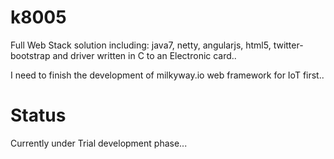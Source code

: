 k8005
=====

Full Web Stack solution including: java7, netty, angularjs, html5, twitter-bootstrap and driver written in C to an Electronic card..

I need to finish the development of milkyway.io web framework for IoT first..

Status
====
Currently under Trial development phase...
